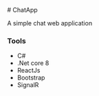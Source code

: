 #   C h a t A p p 
 <br />

 A simple chat web application
<br />

 ### Tools <br />
 - C# <br />
 - .Net core 8 <br />
 - ReactJs <br />
 - Bootstrap <br />
 - SignalR <br />
